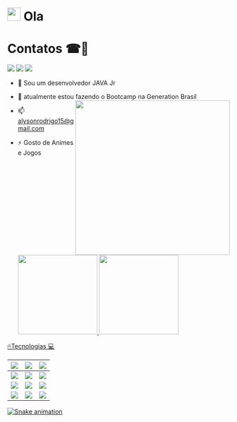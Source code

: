 <h1><img src="https://emojis.slackmojis.com/emojis/images/1570211625/6611/wave-animated.gif?1570211625" width="30"/> Ola

 #  Contatos ☎📌  
 
    
<a href="https://www.instagram.com/alysonrodrigo14/" target="_blank"><img src="https://img.shields.io/badge/-Instagram-%23E4405F?style=for-the-badge&logo=instagram&logoColor=white" target="_blank"></a>
  <a href = "alysonrodrigo15@gmail.com"><img src="https://img.shields.io/badge/-Gmail-%23333?style=for-the-badge&logo=gmail&logoColor=white" target="_blank"></a>
  <a href="https://www.linkedin.com/in/alyson-rodrigo/" target="_blank"><img src="https://img.shields.io/badge/-LinkedIn-%230077B5?style=for-the-badge&logo=linkedin&logoColor=white" target="_blank"></a> 
  
- 🔭 Sou um desenvolvedor JAVA Jr
- 🌱  atualmente estou fazendo o Bootcamp na Generation Brasil    <img align='right' src="https://i.giphy.com/media/26tn33aiTi1jkl6H6/giphy.webp" width="350">
- 📫 alysonrodrigo15@gmail.com
- ⚡ Gosto de Animes e Jogos

  <div>
  <a href="https://github.com/AlysonRodrigo">
  <img height = "180em" src = "https://github-readme-stats.vercel.app/api?username=AlysonRodrigo&show_icons=true&theme=dark&include_all_commits=true&count_private=true" />   
  <img height = "180em" src = "https://github-readme-stats.vercel.app/api/top-langs/?username=AlysonRodrigo&layout=compact&langs_count=7&theme=dark" />
</div
    
 

    
#  🖱Tecnologias 💻
  
  
  | <img src="https://img.shields.io/badge/HTML5-orange?style=for-the-badge&logo=html5&logoColor=white"> | <img src="https://img.shields.io/badge/CSS3-blue?style=for-the-badge&logo=css3&logoColor=white"> | <img src="https://img.shields.io/badge/JavaScript-323330?style=for-the-badge&logo=javascript&logoColor=F7DF1E"> |
| :----------------------------------------------------------: | :----------------------------------------------------------: | :----------------------------------------------------------: |
| <img src="https://img.shields.io/badge/Angular-DD0031?style=for-the-badge&logo=angular&logoColor=white"> | <img src="https://img.shields.io/badge/Java-purple?style=for-the-badge&logo=java&logoColor=white"> | <img src="https://img.shields.io/badge/MySQL-00000F?style=for-the-badge&logo=mysql&logoColor=white"> |
| <img src="https://img.shields.io/badge/Spring_Boot-F2F4F9?style=for-the-badge&logo=spring-boot"> | <img src="https://img.shields.io/badge/C%23-239120?style=for-the-badge&logo=c-sharp&logoColor=white"> | <img src="https://img.shields.io/badge/Git-008000?style=for-the-badge&logo=git&logoColor=white"> | <img src= "https://img.shields.io/badge/Eclipse-2C2255?style=for-the-badge&logo=eclipse&logoColor=white">|
|<img src="https://img.shields.io/badge/PlayStation-003791?style=for-the-badge&logo=playstation&logoColor=white">|<img src= "https://img.shields.io/badge/Eclipse-2C2255?style=for-the-badge&logo=eclipse&logoColor=white">|<img src= "https://img.shields.io/badge/Crunchyroll-F47521?style=for-the-badge&logo=crunchyroll&logoColor=white">
  
  
  
  
  ![Snake animation](https://github.com/codethi/codethi/blob/output/github-contribution-grid-snake.svg)
</div>

